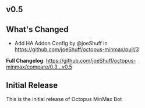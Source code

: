 ## v0.5

## What's Changed
* Add HA Addon Config by @joeShuff in https://github.com/joeShuff/octopus-minmax/pull/3


**Full Changelog**: https://github.com/joeShuff/octopus-minmax/compare/0.3...v0.5

## Initial Release

This is the initial release of Octopus MinMax Bot